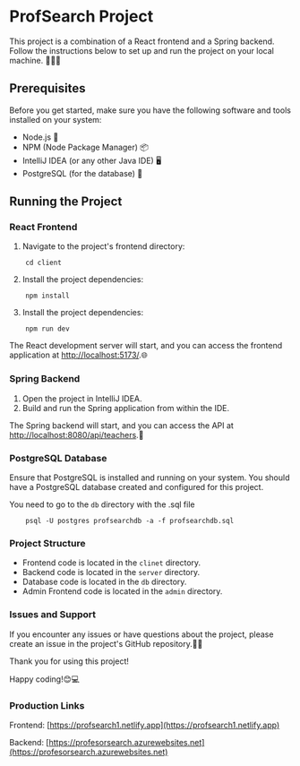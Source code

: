 # ProfSearch Project

This project is a combination of a React frontend and a Spring backend. Follow the instructions below to set up and run the project on your local machine. 👨‍💻🔧

## Prerequisites

Before you get started, make sure you have the following software and tools installed on your system:

-   Node.js 🚀
-   NPM (Node Package Manager) 📦
-   IntelliJ IDEA (or any other Java IDE) 🖥️
-   PostgreSQL (for the database) 🐘

## Running the Project

### React Frontend

1. Navigate to the project's frontend directory:

```shell
    cd client
```

2. Install the project dependencies:

```shell
    npm install
```

3. Install the project dependencies:

```shell
    npm run dev
```

The React development server will start, and you can access the frontend application at [http://localhost:5173/](http://localhost:5173/).🌐

### Spring Backend

1. Open the project in IntelliJ IDEA.
2. Build and run the Spring application from within the IDE.

The Spring backend will start, and you can access the API at [http://localhost:8080/api/teachers](http://localhost:8080/api/teachers).🚀

### PostgreSQL Database

Ensure that PostgreSQL is installed and running on your system. You should have a PostgreSQL database created and configured for this project.

You need to go to the `db` directory with the .sql file

```shell
    psql -U postgres profsearchdb -a -f profsearchdb.sql
```

### Project Structure

-   Frontend code is located in the `clinet` directory.
-   Backend code is located in the `server` directory.
-   Database code is located in the `db` directory.
-   Admin Frontend code is located in the `admin` directory.

### Issues and Support

If you encounter any issues or have questions about the project, please create an issue in the project's GitHub repository.🐛🤝

Thank you for using this project!

Happy coding!😊💻

### Production Links
Frontend: [https://profsearch1.netlify.app](https://profsearch1.netlify.app)

Backend: [https://profesorsearch.azurewebsites.net](https://profesorsearch.azurewebsites.net)
